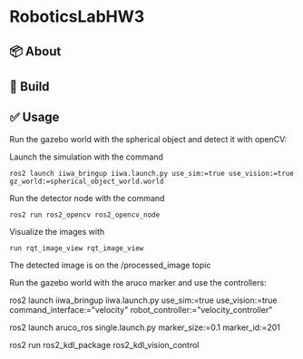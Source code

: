 # RoboticsLabHW3

## :package: About

## :hammer: Build

## :white_check_mark: Usage
Run the gazebo world with the spherical object and detect it with openCV:

Launch the simulation with the command
```
ros2 launch iiwa_bringup iiwa.launch.py use_sim:=true use_vision:=true gz_world:=spherical_object_world.world
```

Run the detector node with the command
```
ros2 run ros2_opencv ros2_opencv_node
```

Visualize the images with
```
run rqt_image_view rqt_image_view
```

The detected image is on the /processed_image topic

Run the gazebo world with the aruco marker and use the controllers:

ros2 launch iiwa_bringup iiwa.launch.py use_sim:=true use_vision:=true command_interface:="velocity" robot_controller:="velocity_controller"

ros2 launch aruco_ros single.launch.py marker_size:=0.1 marker_id:=201

ros2 run ros2_kdl_package ros2_kdl_vision_control